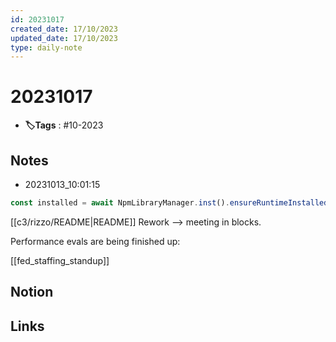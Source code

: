 ```yaml
---
id: 20231017
created_date: 17/10/2023
updated_date: 17/10/2023
type: daily-note
---
```


# 20231017
- **🏷️Tags** : #10-2023  

## Notes
- 20231013_10:01:15

```js
const installed = await NpmLibraryManager.inst().ensureRuntimeInstalled(Js.Runtime.forName("js-ide-server-node")); 
```

[[c3/rizzo/README|README]] 
Rework --> meeting in blocks. 

Performance evals are being finished up:

[[fed_staffing_standup]] 
## Notion


## Links
